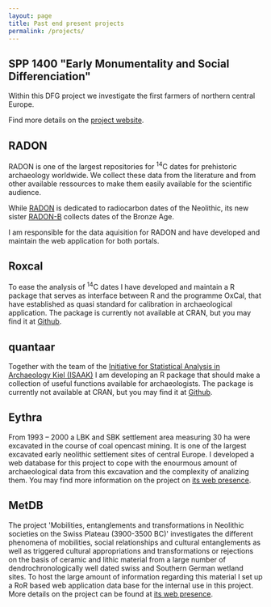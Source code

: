 ```yaml
---
layout: page
title: Past end present projects
permalink: /projects/
---
```


## SPP 1400 "Early Monumentality and Social Differenciation"

Within this DFG project we investigate the first farmers of northern central Europe. 

Find more details on the [project website](http://www.monument.ufg.uni-kiel.de).

## RADON

RADON is one of the largest repositories for <sup>14</sup>C dates for prehistoric archaeology worldwide. We collect these data from the literature and from other available ressources to make them easily available for the scientific audience.

While [RADON](http://radon.ufg.uni-kiel.de) is dedicated to radiocarbon dates of the Neolithic, its new sister [RADON-B](http://radon.ufg.uni-kiel.de) collects dates of the Bronze Age.

I am responsible for the data aquisition for RADON and have developed and maintain the web application for both portals.

## Roxcal

To ease the analysis of <sup>14</sup>C dates I have developed and maintain a R package that serves as interface between R and the programme OxCal, that have established as quasi standard for calibration in archaeological application. The package is currently not available at CRAN, but you may find it at [Github](https://www.github.com/MartinHinz/roxcal).

## quantaar

Together with the team of the [Initiative for Statistical Analysis in Archaeology Kiel (ISAAK)](https://github.com/ISAAKiel) I am developing an R package that should make a collection of useful functions available for archaeologists. The package is currently not available at CRAN, but you may find it at [Github](https://www.github.com/ISSAKiel/quantaar).

## Eythra

From 1993 – 2000 a LBK and SBK settlement area measuring 30 ha were excavated in the course of coal opencast mining. It is one of the largest excavated early neolithic settlement sites of central Europe. I developed a web database for this project to cope with the enourmous amount of archaeological data from this excavation and the complexity of analizing them. You may find more information on the project on [its web presence](http://www.archaeologie.sachsen.de/2382.htm).

## MetDB

The project 'Mobilities, entanglements and transformations in Neolithic societies on the Swiss Plateau (3900-3500 BC)' investigates the different phenomena of mobilities, social relationships and cultural entanglements as well as triggered cultural appropriations and transformations or rejections on the basis of ceramic and lithic material from a large number of dendrochronologically well dated swiss and Southern German wetland sites. To host the large amount of information regarding this material I set up a RoR based web application data base for the internal use in this project. More details on the project can be found at [its web presence](http://www.iaw.unibe.ch/forschung/abt_pa_ufg/mobilities_entanglements_and_transformations/index_ger.html).
